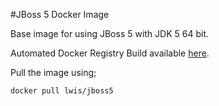 #JBoss 5 Docker Image

Base image for using JBoss 5 with JDK 5 64 bit.

Automated Docker Registry Build available [here](https://registry.hub.docker.com/u/lwis/jboss5/).

Pull the image using;

`docker pull lwis/jboss5`
